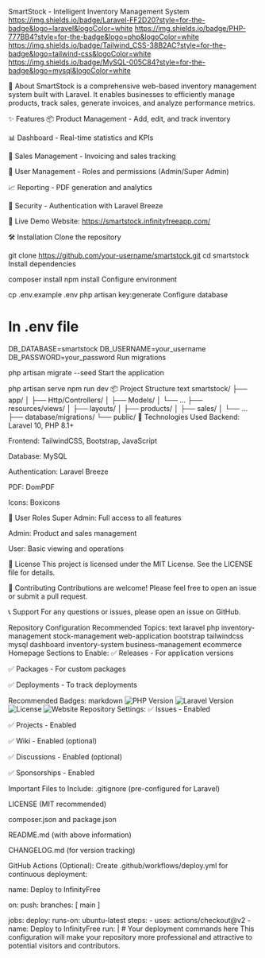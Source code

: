 SmartStock - Intelligent Inventory Management System
https://img.shields.io/badge/Laravel-FF2D20?style=for-the-badge&logo=laravel&logoColor=white
https://img.shields.io/badge/PHP-777BB4?style=for-the-badge&logo=php&logoColor=white
https://img.shields.io/badge/Tailwind_CSS-38B2AC?style=for-the-badge&logo=tailwind-css&logoColor=white
https://img.shields.io/badge/MySQL-005C84?style=for-the-badge&logo=mysql&logoColor=white

🌟 About
SmartStock is a comprehensive web-based inventory management system built with Laravel. It enables businesses to efficiently manage products, track sales, generate invoices, and analyze performance metrics.

✨ Features
📦 Product Management - Add, edit, and track inventory

📊 Dashboard - Real-time statistics and KPIs

🧾 Sales Management - Invoicing and sales tracking

👥 User Management - Roles and permissions (Admin/Super Admin)

📈 Reporting - PDF generation and analytics

🔐 Security - Authentication with Laravel Breeze

🚀 Live Demo
Website: https://smartstock.infinityfreeapp.com/

🛠️ Installation
Clone the repository


git clone https://github.com/your-username/smartstock.git
cd smartstock
Install dependencies


composer install
npm install
Configure environment


cp .env.example .env
php artisan key:generate
Configure database


# In .env file
DB_DATABASE=smartstock
DB_USERNAME=your_username
DB_PASSWORD=your_password
Run migrations


php artisan migrate --seed
Start the application


php artisan serve
npm run dev
📦 Project Structure
text
smartstock/
├── app/
│   ├── Http/Controllers/
│   ├── Models/
│   └── ...
├── resources/views/
│   ├── layouts/
│   ├── products/
│   ├── sales/
│   └── ...
├── database/migrations/
└── public/
🔧 Technologies Used
Backend: Laravel 10, PHP 8.1+

Frontend: TailwindCSS, Bootstrap, JavaScript

Database: MySQL

Authentication: Laravel Breeze

PDF: DomPDF

Icons: Boxicons

👥 User Roles
Super Admin: Full access to all features

Admin: Product and sales management

User: Basic viewing and operations

📝 License
This project is licensed under the MIT License. See the LICENSE file for details.

🤝 Contributing
Contributions are welcome! Please feel free to open an issue or submit a pull request.

📞 Support
For any questions or issues, please open an issue on GitHub.

Repository Configuration
Recommended Topics:
text
laravel php inventory-management stock-management web-application bootstrap tailwindcss mysql dashboard inventory-system business-management ecommerce
Homepage Sections to Enable:
✅ Releases - For application versions

✅ Packages - For custom packages

✅ Deployments - To track deployments

Recommended Badges:
markdown
![PHP Version](https://img.shields.io/badge/PHP-8.1%2B-777BB4)
![Laravel Version](https://img.shields.io/badge/Laravel-10.x-FF2D20)
![License](https://img.shields.io/badge/License-MIT-green)
![Website](https://img.shields.io/website?url=https%3A%2F%2Fsmartstock.infinityfreeapp.com%2F)
Repository Settings:
✅ Issues - Enabled

✅ Projects - Enabled

✅ Wiki - Enabled (optional)

✅ Discussions - Enabled (optional)

✅ Sponsorships - Enabled

Important Files to Include:
.gitignore (pre-configured for Laravel)

LICENSE (MIT recommended)

composer.json and package.json

README.md (with above information)

CHANGELOG.md (for version tracking)

GitHub Actions (Optional):
Create .github/workflows/deploy.yml for continuous deployment:

name: Deploy to InfinityFree

on:
  push:
    branches: [ main ]

jobs:
  deploy:
    runs-on: ubuntu-latest
    steps:
    - uses: actions/checkout@v2
    - name: Deploy to InfinityFree
      run: |
        # Your deployment commands here
This configuration will make your repository more professional and attractive to potential visitors and contributors.

